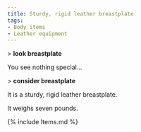```yaml
---
title: Sturdy, rigid leather breastplate
tags:
- Body items
- Leather equipment
---
```


\> **look breastplate**

You see nothing special...

\> **consider breastplate**

It is a sturdy, rigid leather breastplate.

It weighs seven pounds.

{% include Items.md %}
